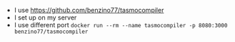 - I use https://github.com/benzino77/tasmocompiler 
- I set up on my server
- I use different port ```docker run --rm --name tasmocompiler -p 8080:3000 benzino77/tasmocompiler```
